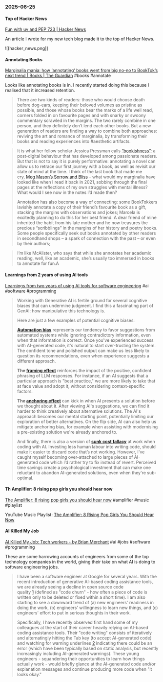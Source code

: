 ### 2025-06-25
#### Top of Hacker News
[Fun with uv and PEP 723 \| Hacker News](https://news.ycombinator.com/item?id=44369388)

An article I wrote for my new tech blog made it to the top of Hacker News.

![[hacker_news.png]]

#### Annotating Books
[Marginalia mania: how ‘annotating’ books went from big no-no to BookTok’s next trend \| Books \| The Guardian](https://www.theguardian.com/books/2025/jun/23/marginalia-mania-how-annotating-books-went-from-big-no-no-to-booktoks-next-trend) #books #annotate

Looks like annotating books is in. I recently started doing this because I realised that it increased retention.

> There are two kinds of readers: those who would choose death before dog-ears, keeping their beloved volumes as pristine as possible, and those whose books bear the marks of a life well read, corners folded in on favourite pages and with snarky or swoony commentary scrawled in the margins. The two rarely combine in one person, and they definitely don’t lend each other books. But a new generation of readers are finding a way to combine both approaches: reviving the art and romance of marginalia, by transforming their books and reading experiences into #aesthetic artifacts.

> It is what her fellow scholar Jessica Pressman calls [“bookishness”](https://cup.columbia.edu/book/bookishness/9780231195133/): a post-digital behaviour that has developed among passionate readers. But that is not to say it is purely performative: annotating a novel can allow us to retrace our first journey with a book, as well as revisit our state of mind at the time. I think of the last book that made me cry, [Meg Mason’s Sorrow and Bliss](https://www.theguardian.com/books/2021/jun/05/sorrow-and-bliss-by-meg-mason-review-tender-huge-hearted-comedy) – what would my marginalia have looked like when I read it back in 2021, sobbing through the final pages at the reflections of my own struggles with mental illness? What would I see now in the notes I’d made then?
> 
> Annotation has also become a way of connecting: some BookTokkers lavishly annotate a copy of their friend’s favourite book as a gift, stacking the margins with observations and jokes; Marcela is excitedly planning to do this for her best friend. A dear friend of mine inherited the habit from his late mother and he now treasures the precious “scribblings” in the margins of her history and poetry books. Some people specifically seek out books annotated by other readers in secondhand shops – a spark of connection with the past – or even by their authors;

> I’m like McAlister, who says that while she annotates her academic reading, well, like an academic, she’s usually too immersed in books to annotate for fun.A

#### Learnings from 2 years of using AI tools
[Learnings from two years of using AI tools for software engineering](https://newsletter.pragmaticengineer.com/p/two-years-of-using-ai) #ai #software #programming

> Working with Generative AI is fertile ground for several cognitive biases that can undermine judgment. I find this a fascinating part of GenAI: how manipulative this technology is.
> 
> Here are just a few examples of potential cognitive biases:
> 
> **[Automation bias](https://en.wikipedia.org/wiki/Automation_bias)** represents our tendency to favor suggestions from automated systems while ignoring contradictory information, even when that information is correct. Once you've experienced success with AI-generated code, it's natural to start over-trusting the system. The confident tone and polished output can make us less likely to question its recommendations, even when experience suggests a different approach.
> 
> **The [framing effect](https://en.wikipedia.org/wiki/Framing_effect_\(psychology\))** reinforces the impact of the positive, confident phrasing of LLM responses. For instance, if an AI suggests that a particular approach is "best practice," we are more likely to take that at face value and adopt it, without considering context-specific factors.
> 
> **The [anchoring effect](https://en.wikipedia.org/wiki/Anchoring_effect)** can kick in when AI presents a solution before we thought about it. After viewing AI's suggestions, we can find it harder to think creatively about alternative solutions. The AI's approach becomes our mental starting point, potentially limiting our exploration of better alternatives. On the flip side, AI can also help us mitigate anchoring bias, for example when assisting with modernising a pre-existing solution we're already anchored to.
> 
> And finally, there is also a version of **[sunk cost fallacy](https://en.wikipedia.org/wiki/Sunk_cost#Fallacy_effect)** at work when coding with AI. Investing less human labour into writing code, should make it easier to discard code that’s not working. However, I've caught myself becoming over-attached to large pieces of AI-generated code which I’d rather try to fix instead of revert. Perceived time savings create a psychological investment that can make one reluctant to abandon AI-generated solutions, even when they're sub-optimal.

#### Th Amplifier: 8 rising pop girls you should hear now
[The Amplifier: 8 rising pop girls you should hear now](https://messaging-custom-newsletters.nytimes.com/dynamic/render?campaign_id=295&emc=edit_amp_20250624&free_trial=0&instance_id=157165&isViewInBrowser=true&nl=the-amplifier&paid_regi=1&productCode=AMP&regi_id=171436108&segment_id=200561&sendId=200561&uri=nyt://newsletter/ce987509-a440-5351-a1f3-be33532421f4&user_id=002ec5c9b026bf8dbaa219882849786e) #amplifier #music #playlist 

YouTube Music Playlist: [The Amplifier: 8 Rising Pop Girls You Should Hear Now](https://music.youtube.com/playlist?list=PLu_RmAJBNiIIpoAC-b-HjYmkstlsaBYkP&si=G86XawFM5vWWuUna)


#### AI Killed My Job
[AI Killed My Job: Tech workers - by Brian Merchant](https://www.bloodinthemachine.com/p/how-ai-is-killing-jobs-in-the-tech-f39) #ai #jobs #software #programming 

These are some harrowing accounts of engineers from some of the top technology companies in the world, giving their take on what AI is doing to software engineering jobs.

> I have been a software engineer at Google for several years. With the recent introduction of generative AI-based coding assistance tools, we are already seeing a decline in open source code quality [1](https://www.bloodinthemachine.com/p/how-ai-is-killing-jobs-in-the-tech-f39#footnote-1-166816747) (defined as "code churn" - how often a piece of code is written only to be deleted or fixed within a short time). I am also starting to see a downward trend of (a) new engineers' readiness in doing the work, (b) engineers' willingness to learn new things, and (c) engineers' effort to put in serious thoughts in their work.
> 
> Specifically, I have recently observed first hand some of my colleagues at the start of their career heavily relying on AI-based coding assistance tools. Their "code writing" consists of iteratively and alternatingly hitting the Tab key (to accept AI-generated code) and watching for warning underlines [2](https://www.bloodinthemachine.com/p/how-ai-is-killing-jobs-in-the-tech-f39#footnote-2-166816747) indicating there could be an error (which have been typically based on static analysis, but recently increasingly including AI-generated warnings). These young engineers - squandering their opportunities to learn how things actually work - would briefly glance at the AI-generated code and/or explanation messages and continue producing more code when "it looks okay."

